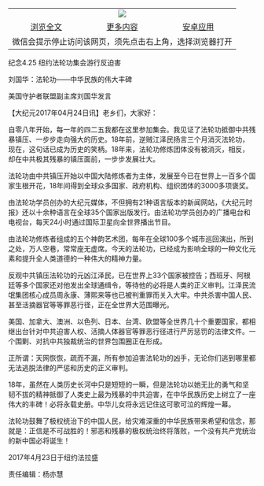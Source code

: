 

<table>
  <tr>
    <td align="center" colspan="3">
      <a href="https://github.com/ogate/ogate/blob/master/README.md"><img src="https://cloud.githubusercontent.com/assets/11880933/13434984/f430fae2-e012-11e5-814f-c2df1e82b247.jpg"/></a>
    </td>
  </tr>
  <tr>
    <td align="center">
      <a href="https://s3.ap-south-1.amazonaws.com/ogatem/oGate.htm?c818477&from=oNote">浏览全文</a>
    </td>
    <td align="center">
      <a href="https://s3.ap-south-1.amazonaws.com/ogatem/oGate.htm?from=oNote">更多内容</a>
    </td>
    <td align="center">
      <a href="https://raw.githubusercontent.com/ogate/up/master/ogate.apk">安卓应用</a>
    </td>
  </tr>
  <tr>
    <td align="center" colspan="3">
      微信会提示停止访问该网页，须先点击右上角，选择浏览器打开
    </td>
  </tr>
</table>    


纪念4.25 纽约法轮功集会游行反迫害

刘国华：法轮功——中华民族的伟大丰碑



美国守护者联盟副主席刘国华发言



        

【大纪元2017年04月24日讯】老乡们，大家好：


自零八年开始，每一年的四二五我都在这里参加集会。我见证了法轮功抵御中共残暴镇压、一步步走向强大的历史。18年前，逆贼江泽民扬言三个月消灭法轮功，现在，这句话已成为历史的笑柄。18年来，法轮功修炼团体没有被消灭，相反，却在中共极其残暴的镇压面前，一步步发展壮大。


法轮功由中共镇压开始以中国大陆修炼者为主体，发展至今已在世界上一百多个国家生根开花，18年间得到全球众多国家、政府机构、组织团体的3000多项褒奖。


由法轮功学员创办的大纪元媒体，不但拥有21种语言版本的新闻网站，《大纪元时报》还以十余种语言在全球35个国家出版发行。由法轮功学员创办的广播电台和电视台，每天24小时通过国际卫星向全世界播出节目。


由法轮功修炼者组成的五个神韵艺术团，每年在全球100多个城市巡回演出，所到之处，万人空巷，常常座无虚席。今天的法轮功，已经成为影响全球的一种文化元素和提升全人类道德的一种伟大的精神力量。


反观中共镇压法轮功的元凶江泽民，已在世界上33个国家被控告；西班牙、阿根廷等多个国家还对他发出全球通缉令，等待他的必将是人类的正义审判。江泽民流氓集团核心成员周永康、薄熙来等也已被判重罪而关入大牢。中共杀害中国人民、甚至活摘器官等等罪恶行径，正在全世界大范围曝光。


美国、加拿大、澳洲、以色列、日本、台湾、欧盟等全世界几十个重要国家，都相继出台针对中共迫害人权、活摘人体器官等罪恶行径进行严厉惩罚的法律文件。一个围剿、对抗中共独裁统治的世界包围圈正在形成。


正所谓：天网恢恢，疏而不漏，所有参加迫害法轮功的凶手，无论你们逃到哪里都无法逃脱法律的严惩和历史的正义审判。


18年，虽然在人类历史长河中只是短短的一瞬，但是法轮功以她无比的勇气和坚韧不拔的精神抵御了人类史上最为残暴的中共迫害，在中华民族历史上树立了一座伟大的丰碑！必将永载史册。中华儿女将永远记住这可歌可泣的辉煌一幕。


法轮功鼓舞了极权统治下的中国人民，给灾难深重的中华民族带来希望和信念，那就是：正信是不可战胜的！邪恶和残暴的极权统治终将落败，一个没有共产党统治的新中国必将诞生！


2017年4月23日于纽约法拉盛


责任编辑：杨亦慧



